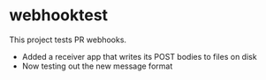 # webhooktest

This project tests PR webhooks.


- Added a receiver app that writes its POST bodies to files on disk
- Now testing out the new message format
